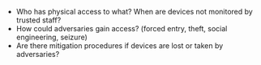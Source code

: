 
* Who has physical access to what? When are devices not monitored by trusted staff?
* How could adversaries gain access? (forced entry, theft, social engineering, seizure)
* Are there mitigation procedures if devices are lost or taken by adversaries?
